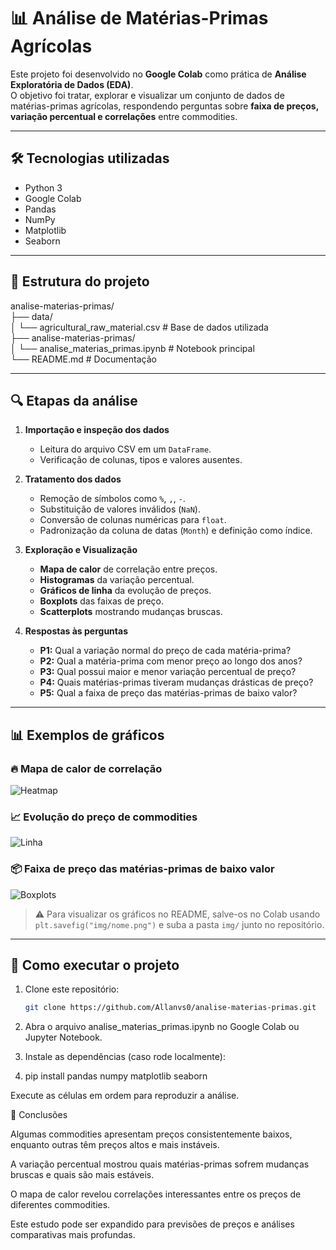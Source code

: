 # 📊 Análise de Matérias-Primas Agrícolas

Este projeto foi desenvolvido no **Google Colab** como prática de **Análise Exploratória de Dados (EDA)**.  
O objetivo foi tratar, explorar e visualizar um conjunto de dados de matérias-primas agrícolas, respondendo perguntas sobre **faixa de preços, variação percentual e correlações** entre commodities.

---

## 🛠️ Tecnologias utilizadas
- Python 3
- Google Colab
- Pandas
- NumPy
- Matplotlib
- Seaborn

---

## 📂 Estrutura do projeto
analise-materias-primas/<br>
├── data/<br>
│ └── agricultural_raw_material.csv # Base de dados utilizada<br>
├── analise-materias-primas/<br>
│ └── analise_materias_primas.ipynb # Notebook principal<br>
└── README.md # Documentação


---

## 🔍 Etapas da análise

1. **Importação e inspeção dos dados**
   - Leitura do arquivo CSV em um `DataFrame`.
   - Verificação de colunas, tipos e valores ausentes.

2. **Tratamento dos dados**
   - Remoção de símbolos como `%`, `,`, `-`.
   - Substituição de valores inválidos (`NaN`).
   - Conversão de colunas numéricas para `float`.
   - Padronização da coluna de datas (`Month`) e definição como índice.

3. **Exploração e Visualização**
   - **Mapa de calor** de correlação entre preços.
   - **Histogramas** da variação percentual.
   - **Gráficos de linha** da evolução de preços.
   - **Boxplots** das faixas de preço.
   - **Scatterplots** mostrando mudanças bruscas.

4. **Respostas às perguntas**
   - **P1:** Qual a variação normal do preço de cada matéria-prima?  
   - **P2:** Qual a matéria-prima com menor preço ao longo dos anos?  
   - **P3:** Qual possui maior e menor variação percentual de preço?  
   - **P4:** Quais matérias-primas tiveram mudanças drásticas de preço?  
   - **P5:** Qual a faixa de preço das matérias-primas de baixo valor?  

---

## 📊 Exemplos de gráficos

### 🔥 Mapa de calor de correlação
![Heatmap](img/heatmap.png)

### 📈 Evolução do preço de commodities
![Linha](img/lineplot.png)

### 📦 Faixa de preço das matérias-primas de baixo valor
![Boxplots](img/boxplots.png)

> ⚠️ Para visualizar os gráficos no README, salve-os no Colab usando `plt.savefig("img/nome.png")` e suba a pasta `img/` junto no repositório.

---

## 🚀 Como executar o projeto

1. Clone este repositório:
   ```bash
   git clone https://github.com/Allanvs0/analise-materias-primas.git

2. Abra o arquivo analise_materias_primas.ipynb no Google Colab ou Jupyter Notebook.

3. Instale as dependências (caso rode localmente):

4. pip install pandas numpy matplotlib seaborn


Execute as células em ordem para reproduzir a análise.

📌 Conclusões

Algumas commodities apresentam preços consistentemente baixos, enquanto outras têm preços altos e mais instáveis.

A variação percentual mostrou quais matérias-primas sofrem mudanças bruscas e quais são mais estáveis.

O mapa de calor revelou correlações interessantes entre os preços de diferentes commodities.

Este estudo pode ser expandido para previsões de preços e análises comparativas mais profundas.
